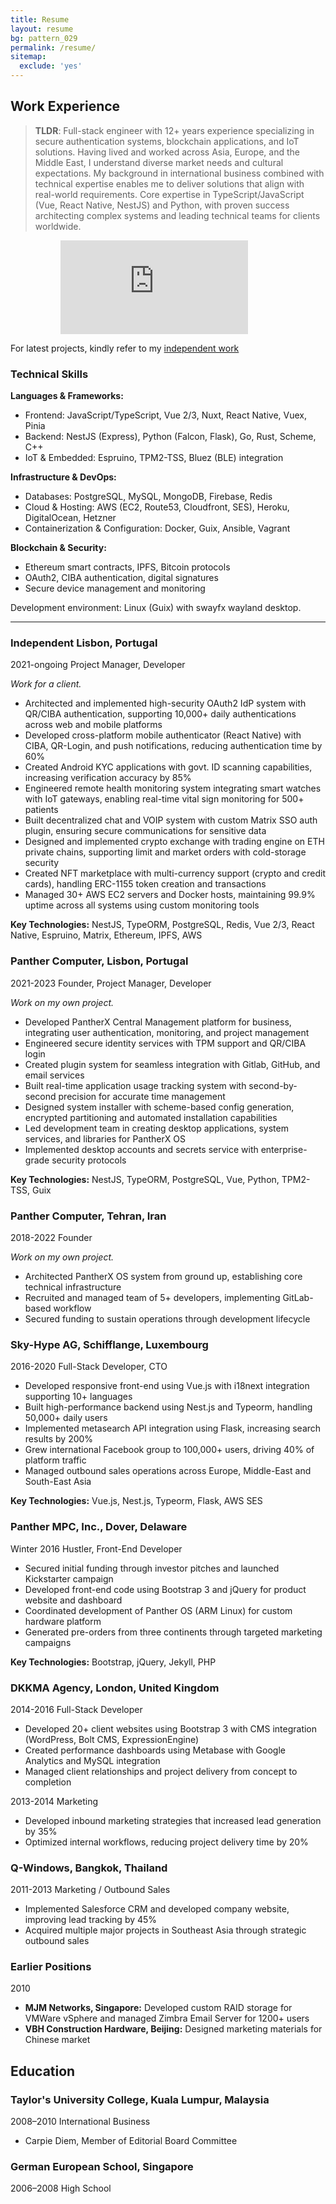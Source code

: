 ```yaml
---
title: Resume
layout: resume
bg: pattern_029
permalink: /resume/
sitemap:
  exclude: 'yes'
---
```


## Work Experience

> **TLDR**: Full-stack engineer with 12+ years experience specializing in secure authentication systems, blockchain applications, and IoT solutions. Having lived and worked across Asia, Europe, and the Middle East, I understand diverse market needs and cultural expectations. My background in international business combined with technical expertise enables me to deliver solutions that align with real-world requirements. Core expertise in TypeScript/JavaScript (Vue, React Native, NestJS) and Python, with proven success architecting complex systems and leading technical teams for clients worldwide.

<div style="margin-left:2.5rem" markdown="0">
<figure><embed style="max-height:400px" src="https://wakatime.com/share/@franz/864f220d-d347-456d-a511-5e9380433514.svg"></figure>
</div>

For latest projects, kindly refer to my <a href="#independent-work">independent work</a>

### Technical Skills

**Languages & Frameworks:**
- Frontend: JavaScript/TypeScript, Vue 2/3, Nuxt, React Native, Vuex, Pinia
- Backend: NestJS (Express), Python (Falcon, Flask), Go, Rust, Scheme, C++
- IoT & Embedded: Espruino, TPM2-TSS, Bluez (BLE) integration

**Infrastructure & DevOps:**
- Databases: PostgreSQL, MySQL, MongoDB, Firebase, Redis
- Cloud & Hosting: AWS (EC2, Route53, Cloudfront, SES), Heroku, DigitalOcean, Hetzner
- Containerization & Configuration: Docker, Guix, Ansible, Vagrant

**Blockchain & Security:**
- Ethereum smart contracts, IPFS, Bitcoin protocols
- OAuth2, CIBA authentication, digital signatures
- Secure device management and monitoring

Development environment: Linux (Guix) with swayfx wayland desktop.

<hr>

### Independent <location>Lisbon, Portugal</location>
<date>2021-ongoing</date>
<position>Project Manager, Developer</position>

_Work for a client._

- Architected and implemented high-security OAuth2 IdP system with QR/CIBA authentication, supporting 10,000+ daily authentications across web and mobile platforms
- Developed cross-platform mobile authenticator (React Native) with CIBA, QR-Login, and push notifications, reducing authentication time by 60%
- Created Android KYC applications with govt. ID scanning capabilities, increasing verification accuracy by 85%
- Engineered remote health monitoring system integrating smart watches with IoT gateways, enabling real-time vital sign monitoring for 500+ patients
- Built decentralized chat and VOIP system with custom Matrix SSO auth plugin, ensuring secure communications for sensitive data
- Designed and implemented crypto exchange with trading engine on ETH private chains, supporting limit and market orders with cold-storage security
- Created NFT marketplace with multi-currency support (crypto and credit cards), handling ERC-1155 token creation and transactions
- Managed 30+ AWS EC2 servers and Docker hosts, maintaining 99.9% uptime across all systems using custom monitoring tools

**Key Technologies:** NestJS, TypeORM, PostgreSQL, Redis, Vue 2/3, React Native, Espruino, Matrix, Ethereum, IPFS, AWS

### Panther Computer, <location>Lisbon, Portugal</location>
<date>2021-2023</date>
<position>Founder, Project Manager, Developer</position>

_Work on my own project._

- Developed PantherX Central Management platform for business, integrating user authentication, monitoring, and project management
- Engineered secure identity services with TPM support and QR/CIBA login
- Created plugin system for seamless integration with Gitlab, GitHub, and email services
- Built real-time application usage tracking system with second-by-second precision for accurate time management
- Designed system installer with scheme-based config generation, encrypted partitioning and automated installation capabilities
- Led development team in creating desktop applications, system services, and libraries for PantherX OS
- Implemented desktop accounts and secrets service with enterprise-grade security protocols

**Key Technologies:** NestJS, TypeORM, PostgreSQL, Vue, Python, TPM2-TSS, Guix

### Panther Computer, <location>Tehran, Iran</location>
<date>2018-2022</date>
<position>Founder</position>

_Work on my own project._

- Architected PantherX OS system from ground up, establishing core technical infrastructure
- Recruited and managed team of 5+ developers, implementing GitLab-based workflow
- Secured funding to sustain operations through development lifecycle

### Sky-Hype AG, <location>Schifflange, Luxembourg</location>
<date>2016-2020</date>
<position>Full-Stack Developer, CTO</position>

- Developed responsive front-end using Vue.js with i18next integration supporting 10+ languages
- Built high-performance backend using Nest.js and Typeorm, handling 50,000+ daily users
- Implemented metasearch API integration using Flask, increasing search results by 200%
- Grew international Facebook group to 100,000+ users, driving 40% of platform traffic
- Managed outbound sales operations across Europe, Middle-East and South-East Asia

**Key Technologies:** Vue.js, Nest.js, Typeorm, Flask, AWS SES

### Panther MPC, Inc., <location>Dover, Delaware</location>
<date>Winter 2016</date>
<position>Hustler, Front-End Developer</position>

- Secured initial funding through investor pitches and launched Kickstarter campaign
- Developed front-end code using Bootstrap 3 and jQuery for product website and dashboard
- Coordinated development of Panther OS (ARM Linux) for custom hardware platform
- Generated pre-orders from three continents through targeted marketing campaigns

**Key Technologies:** Bootstrap, jQuery, Jekyll, PHP

### DKKMA Agency, <location>London, United Kingdom</location>
<date>2014-2016</date>
<position>Full-Stack Developer</position>

- Developed 20+ client websites using Bootstrap 3 with CMS integration (WordPress, Bolt CMS, ExpressionEngine)
- Created performance dashboards using Metabase with Google Analytics and MySQL integration
- Managed client relationships and project delivery from concept to completion

<date>2013-2014</date>
<position>Marketing</position>

- Developed inbound marketing strategies that increased lead generation by 35%
- Optimized internal workflows, reducing project delivery time by 20%

### Q-Windows, <location>Bangkok, Thailand</location>
<date>2011-2013</date>
<position>Marketing / Outbound Sales</position>

- Implemented Salesforce CRM and developed company website, improving lead tracking by 45%
- Acquired multiple major projects in Southeast Asia through strategic outbound sales

### Earlier Positions 
<date>2010</date>

- **MJM Networks, Singapore:** Developed custom RAID storage for VMWare vSphere and managed Zimbra Email Server for 1200+ users
- **VBH Construction Hardware, Beijing:** Designed marketing materials for Chinese market

## Education

### Taylor's University College, <location>Kuala Lumpur, Malaysia</location>
<date>2008–2010</date>
<position>International Business</position>

- Carpie Diem, Member of Editorial Board Committee

### German European School, <location>Singapore</location>
<date>2006–2008</date>
<position>High School</position>
